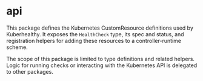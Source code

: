 # api

This package defines the Kubernetes CustomResource definitions used by Kuberhealthy. It exposes the `HealthCheck` type, its spec and status, and registration helpers for adding these resources to a controller-runtime scheme.

The scope of this package is limited to type definitions and related helpers. Logic for running checks or interacting with the Kubernetes API is delegated to other packages.
